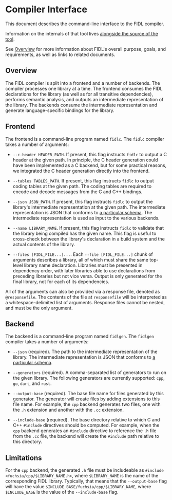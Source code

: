 # Compiler Interface

This document describes the command-line interface to the FIDL compiler.

Information on the internals of that tool lives
[alongside the source of the tool](/zircon/system/host/fidl/README.md).

See [Overview](../intro/README.md) for more information about FIDL's overall
purpose, goals, and requirements, as well as links to related documents.

## Overview

The FIDL compiler is split into a frontend and a number of backends. The
compiler processes one library at a time. The frontend consumes the FIDL
declarations for the library (as well as for all transitive dependencies),
performs semantic analysis, and outputs an intermediate representation of the
library. The backends consume the intermediate representation and generate
language-specific bindings for the library.

## Frontend

The frontend is a command-line program named `fidlc`. The `fidlc` compiler takes
a number of arguments:

 * `--c-header HEADER_PATH`. If present, this flag instructs `fidlc` to output
   a C header at the given path. In principle, the C header generation could
   have been implemented as a C backend, but for some practical reasons, we
   integrated the C header generation directly into the frontend.

 * `--tables TABLES_PATH`. If present, this flag instructs `fidlc` to output
   coding tables at the given path. The coding tables are required to encode and
   decode messages from the C and C++ bindings.

 * `--json JSON_PATH`. If present, this flag instructs `fidlc` to output the
   library's intermediate representation at the given path. The intermediate
   representation is JSON that conforms to [a particular schema](/zircon/system/host/fidl/schema.json).
   The intermediate representation is used as input to the various backends.

 * `--name LIBRARY_NAME`. If present, this flag instructs `fidlc` to validate
   that the library being compiled has the given name. This flag is useful to
   cross-check between the library's declaration in a build system and the
   actual contents of the library.

 * `--files [FIDL_FILE...]...`. Each `--file [FIDL_FILE...]` chunk of arguments
   describes a library, all of which must share the same top-level library name
   declaration. Libraries must be presented in dependency order, with later
   libraries able to use declarations from preceding libraries but not vice versa.
   Output is only generated for the final library, not for each of its dependencies.

All of the arguments can also be provided via a response file, denoted as
`@responsefile`. The contents of the file at `responsefile` will be interpreted
as a whitespace-delimited list of arguments. Response files cannot be nested,
and must be the only argument.

## Backend

The backend is a command-line program named `fidlgen`. The `fidlgen` compiler
takes a number of arguments:

 * `--json` (required). The path to the intermediate representation of the
   library. The intermediate representation is JSON that conforms to
   [a particular schema](/zircon/system/host/fidl/schema.json).

 * `--generators` (required). A comma-separated list of generators to run on the
   given library. The following generators are currently supported: `cpp`, `go`,
   `dart`, and `rust`.

 * `--output-base` (required). The base file name for files generated by this
   generator. The generator will create files by adding extensions to this file
   name. For example, the `cpp` backend generates two files, one with the `.h`
   extension and another with the `.cc` extension.

 * `--include-base` (required). The base directory relative to which C and C++
   `#include` directives should be computed. For example, when the `cpp` backend
   generates an `#include` directive to reference the `.h` file from the `.cc`
   file, the backend will create the `#include` path relative to this directory.

## Limitations

For the `cpp` backend, the generated `.h` file must be includeable as
`#include <fuchsia/cpp/$LIBRARY_NAME.h>`, where `$LIBRARY_NAME` is the name of
the corresponding FIDL library. Typically, that means that the `--output-base`
flag will have the value `$INCLUDE_BASE/fuchsia/cpp/$LIBRARY_NAME`, where
`$INCLUDE_BASE` is the value of the `--include-base` flag.
